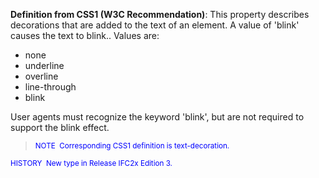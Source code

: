 ﻿**Definition
from CSS1 (W3C
Recommendation)**: This property describes decorations that are added to the text of an element. A value of 'blink' causes the text to blink.. Values are:

* none
* underline
* overline
* line-through
* blink


User agents must recognize the keyword 'blink', but are not required to
support the blink effect.
> <small><font color="#0000ff">NOTE&nbsp;
Corresponding CSS1 definition is text-decoration.</font>
  </small>

> <small>
  <font color="#0000ff">HISTORY&nbsp;
New type in Release IFC2x Edition 3.</font>
  </small>
